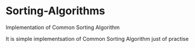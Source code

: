 # Sorting-Algorithms
Implementation of Common Sorting Algorithm

It is simple implementsation of Common Sorting Algorithm just of practise
